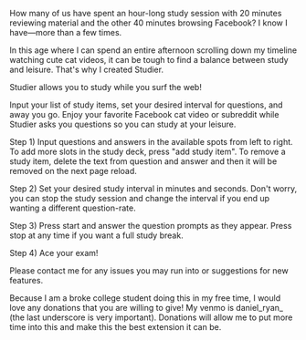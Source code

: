 How many of us have spent an hour-long study session with 20 minutes reviewing material and the other 40 minutes browsing Facebook? I know I have—more than a few times. 

In this age where I can spend an entire afternoon scrolling down my timeline watching cute cat videos, it can be tough to find a balance between study and leisure. That's why I created Studier.

Studier allows you to study while you surf the web!

Input your list of study items, set your desired interval for questions, and away you go. Enjoy your favorite Facebook cat video or subreddit while Studier asks you questions so you can study at your leisure.

Step 1) Input questions and answers in the available spots from left to right. To add more slots in the study deck, press "add study item". To remove a study item, delete the text from question and answer and then it will be removed on the next page reload.

Step 2) Set your desired study interval in minutes and seconds. Don't worry, you can stop the study session and change the interval if you end up wanting a different question-rate.

Step 3) Press start and answer the question prompts as they appear. Press stop at any time if you want a full study break.

Step 4) Ace your exam!

Please contact me for any issues you may run into or suggestions for new features.

Because I am a broke college student doing this in my free time, I would love any donations that you are willing to give! My venmo is daniel_ryan_ (the last underscore is very important). Donations will allow me to put more time into this and make this the best extension it can be.
